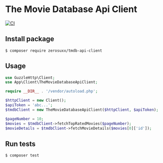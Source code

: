 # The Movie Database Api Client

[![CI](https://github.com/zerosuxx/tmdb-api-client/actions/workflows/ci.yml/badge.svg)](https://github.com/zerosuxx/tmdb-api-client/actions/workflows/ci.yml)

## Install package
```shell
$ composer require zerosuxx/tmdb-api-client
```

## Usage

```php
use GuzzleHttp\Client;
use App\Client\TheMovieDatabaseApiClient;

require __DIR__ . '/vendor/autoload.php';

$httpClient = new Client();
$apiToken = 'abc...';
$tmdbClient = new TheMovieDatabaseApiClient($httpClient, $apiToken);

$pageNumber = 10;
$movies = $tmdbClient->fetchTopRatedMovies($pageNumber);
$movieDetails = $tmdbClient->fetchMovieDetails($movies[0]['id']);
```

## Run tests
```shell
$ composer test
```
